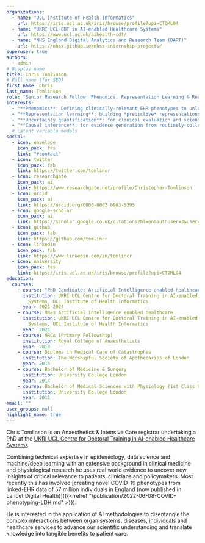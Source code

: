 ```yaml
---
organizations:
  - name: "UCL Institute of Health Informatics"
    url: https://iris.ucl.ac.uk/iris/browse/profile?upi=CTOML04
  - name: "UKRI UCL CDT in AI-enabled Healthcare Systems"
    url: https://www.ucl.ac.uk/aihealth-cdt/
  - name: "NHS England Digital Analytics and Research Team (DART)"
    url: https://nhsx.github.io/nhsx-internship-projects/
superuser: true
authors:
  - admin
# Display name
title: Chris Tomlinson
# Full name (for SEO)
first_name: Chris
last_name: Tomlinson
role: "Senior Research Fellow: Phenomics, Representation Learning & Real-world Evidence"
interests:
  - "**Phenomics**: Defining clinically-relevant EHR phenotypes to unlock routinely-collected healthcare data for research benefit"
  - "**Representation learning**: building *predictive* representations that codify both domain knowledge and data-driven insights"
  - "**Uncertainty quantification**: for clinical evaluation and scientific discovery"
  - "**Causal inference**: for evidence generation from routinely-collected observational data"
  # Latent variable models
social:
  - icon: envelope
    icon_pack: fas
    link: "#contact"
  - icon: twitter
    icon_pack: fab
    link: https://twitter.com/tomlincr
  - icon: researchgate
    icon_pack: ai
    link: https://www.researchgate.net/profile/Christopher-Tomlinson
  - icon: orcid
    icon_pack: ai
    link: https://orcid.org/0000-0002-0903-5395
  - icon: google-scholar
    icon_pack: ai
    link: https://scholar.google.co.uk/citations?hl=en&authuser=3&user=NcKe1aEAAAAJ
  - icon: github
    icon_pack: fab
    link: https://github.com/tomlincr
  - icon: linkedin
    icon_pack: fab
    link: https://www.linkedin.com/in/tomlincr
  - icon: university
    icon_pack: fas
    link: https://iris.ucl.ac.uk/iris/browse/profile?upi=CTOML04
education:
  courses:
    - course: "PhD Candidate: Artificial Intelligence enabled healthcare"
      institution: UKRI UCL Centre for Doctoral Training in AI-enabled Healthcare
        Systems, UCL Institute of Health Informatics
      year: 2021-2024
    - course: MRes Artificial Intelligence enabled healthcare
      institution: UKRI UCL Centre for Doctoral Training in AI-enabled Healthcare
        Systems, UCL Institute of Health Informatics
      year: 2021
    - course: MRCA (Primary Fellowship)
      institution: Royal College of Anaesthetists
      year: 2018
    - course: Diploma in Medical Care of Catastrophes
      institution: The Worshipful Society of Apothecaries of London
      year: 2016
    - course: Bachelor of Medicine & Surgery
      institution: University College London
      year: 2014
    - course: Bachelor of Medical Sciences with Physiology (1st Class Hons)
      institution: University College London
      year: 2011
email: ""
user_groups: null
highlight_name: true
---
```


Chris Tomlinson is an Anaesthetics & Intensive Care registrar undertaking a PhD at the [UKRI UCL Centre for Doctoral Training in AI-enabled Healthcare Systems](https://www.ucl.ac.uk/aihealth-cdt/).

Combining technical expertise in epidemiology, data science and machine/deep learning with an extensive background in clinical medicine and physiological research he uses real world evidence to uncover new insights of critical relevance to patients, clinicians and policymakers. Most recently this has involved [creating novel COVID-19 phenotypes from linked-EHR data of 57 million individuals in England (now published in Lancet Digital Health)]({{< relref "/publication/2022-06-08-COVID-phenotyping-LDH.md" >}}).

He is interested in the application of AI methodologies to disentangle the complex interactions between organ systems, diseases, individuals and healthcare services to advance our scientific understanding and translate knowledge into tangible benefits to patient care.
